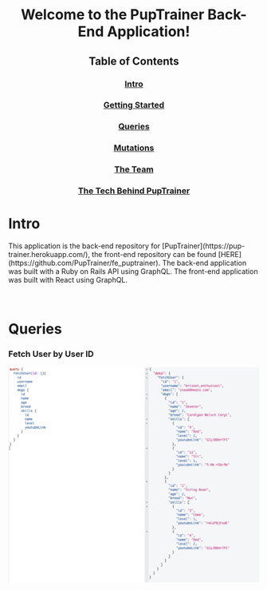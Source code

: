<div align="center">
<h1> Welcome to the PupTrainer Back-End Application! </h1>

## Table of Contents

### [Intro](#intro)
### [Getting Started](#getting-started)
### [Queries](#queries)
### [Mutations](#mutations)
### [The Team](#the-team)
### [The Tech Behind PupTrainer](#tech-behind-puptrainer)


</div>

# Intro
 <div align="left">
This application is the back-end repository for [PupTrainer](https://pup-trainer.herokuapp.com/), the front-end repository can be found [HERE](https://github.com/PupTrainer/fe_puptrainer).  The back-end application was built with a Ruby on Rails API using GraphQL.  The front-end application was built with React using GraphQL.
</div>

<br>
<br>

# Queries
<h3>Fetch User by User ID </h3>
<img src=/fetchUser(id).png alt=portfolio ; " />

